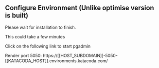 
## Configure Environment (Unlike optimise version is built)

Please wait for installation to finish.

This could take a few minutes

Click on the following link to start pgadmin

Render port 5050: https://[[HOST_SUBDOMAIN]]-5050-[[KATACODA_HOST]].environments.katacoda.com/

